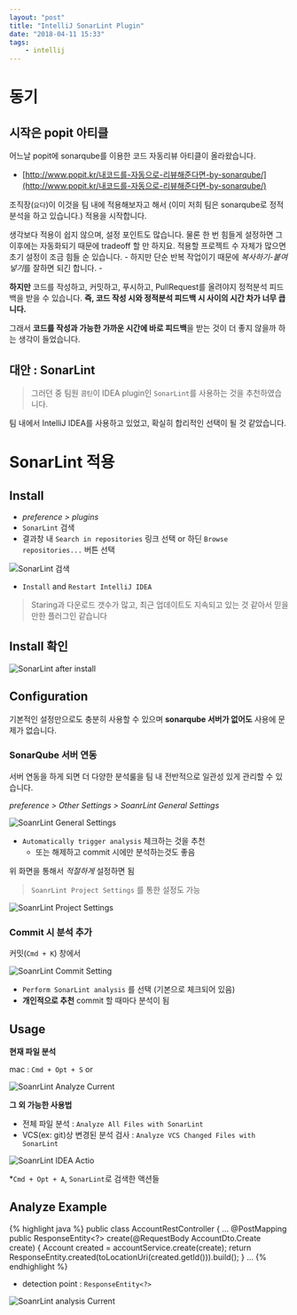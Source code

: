 ```yaml
---
layout: "post"
title: "IntelliJ SonarLint Plugin"
date: "2018-04-11 15:33"
tags:
    - intellij
---
```


# 동기

## 시작은 popit 아티클

어느날 popit에 sonarqube를 이용한 코드 자동리뷰 아티클이 올라왔습니다.

* [http://www.popit.kr/내코드를-자동으로-리뷰해준다면-by-sonarqube/](http://www.popit.kr/내코드를-자동으로-리뷰해준다면-by-sonarqube/)

조직장(`요다`)이 이것을 팀 내에 적용해보자고 해서 (이미 저희 팀은 sonarqube로 정적분석을 하고 있습니다.) 적용을 시작합니다.

생각보다 적용이 쉽지 않으며, 설정 포인트도 많습니다. 물론 한 번 힘들게 설정하면 그 이후에는 자동화되기 때문에 tradeoff 할 만 하지요. 적용할 프로젝트 수 자체가 많으면 초기 설정이 조금 힘들 순 있습니다. - 하지만 단순 반복 작업이기 때문에 *복사하기-붙여넣기*를 잘하면 되긴 합니다. -

**하지만** 코드를 작성하고, 커밋하고, 푸시하고, PullRequest를 올려야지 정적분석 피드백을 받을 수 있습니다. **즉, 코드 작성 시와 정적분석 피드백 시 사이의 시간 차가 너무 큽니다.**

그래서 **코드를 작성과 가능한 가까운 시간에 바로 피드백**을 받는 것이 더 좋지 않을까 하는 생각이 들었습니다.

## 대안 : SonarLint

> 그러던 중 팀원 `콤틴`이 IDEA plugin인 `SonarLint`를 사용하는 것을 추천하였습니다.

팀 내에서 IntelliJ IDEA를 사용하고 있었고, 확실히 합리적인 선택이 될 것 같았습니다.

# SonarLint 적용

## Install

* *preference > plugins*
* `SonarLint` 검색
* 결과창 내 `Search in repositories` 링크 선택 or 하딘 `Browse repositories...` 버튼 선택

![SonarLint 검색](/images/2018/04/sonarlint-search.png)

* `Install` and `Restart IntelliJ IDEA`

> Staring과 다운로드 갯수가 많고, 최근 업데이트도 지속되고 있는 것 같아서 믿을만한 플러그인 같습니다

## Install 확인

![SonarLint after install](/images/2018/04/sonarlint-after-install.png)

## Configuration

기본적인 설정만으로도 충분히 사용할 수 있으며 **sonarqube 서버가 없어도** 사용에 문제가 없습니다.

### SonarQube 서버 연동

서버 연동을 하게 되면 더 다양한 분석룰을 팀 내 전반적으로 일관성 있게 관리할 수 있습니다.

*preference > Other Settings > SoanrLint General Settings*

![SoanrLint General Settings](/images/2018/04/sonarlint-general-setting.png)

* `Automatically trigger analysis` 체크하는 것을 추천
    * 또는 해제하고 commit 시에만 분석하는것도 좋음

위 화면을 통해서 *적절하게* 설정하면 됨

> `SoanrLint Project Settings` 를 통한 설정도 가능

![SoanrLint Project Settings](/images/2018/04/sonarlint-project-setting.png)

### Commit 시 분석 추가

커밋(`Cmd + K`) 창에서

![SoanrLint Commit Setting](/images/2018/04/sonarlint-pref-commit.png)

* `Perform SonarLint analysis` 를 선택 (기본으로 체크되어 있음)
* **개인적으로 추천** commit 할 때마다 분석이 됨

## Usage

**현재 파일 분석**

mac : `Cmd + Opt + S`
or 

![SoanrLint Analyze Current](/images/2018/04/sonarlint-currentfile.png)

**그 외 가능한 사용법**

* 전체 파일 분석 : `Analyze All Files with SonarLint`
* VCS(ex: git)상 변경된 분석 검사 : `Analyze VCS Changed Files with SonarLint`

![SoanrLint IDEA Actio](/images/2018/04/sonarlint-action.png)

*`Cmd + Opt + A`, `SonarLint`로 검색한 액션들

## Analyze Example

{% highlight java %}
public class AccountRestController {
...
    @PostMapping
    public ResponseEntity<?> create(@RequestBody AccountDto.Create create) {
        Account created = accountService.create(create);
        return ResponseEntity.created(toLocationUri(created.getId())).build();
    }
...
{% endhighlight %}

* detection point : `ResponseEntity<?>`

![SoanrLint analysis Current](/images/2018/04/sonarlint-analysis-current.png)

